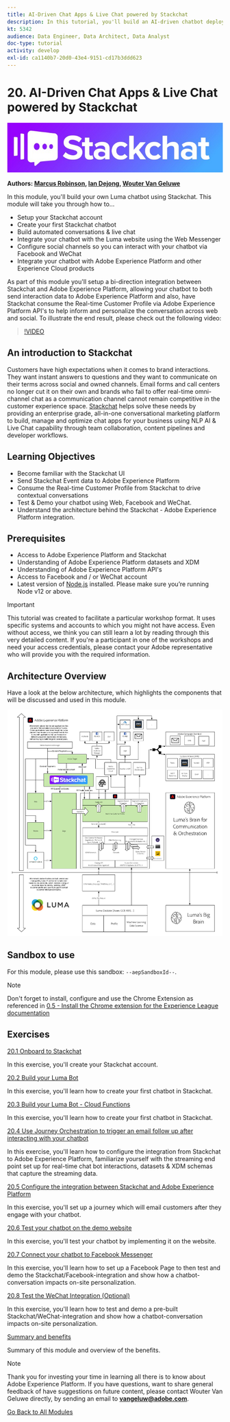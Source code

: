 ```yaml
---
title: AI-Driven Chat Apps & Live Chat powered by Stackchat
description: In this tutorial, you'll build an AI-driven chatbot deploy it to the Luma website and integrate it with Adobe Experience Platform and other Experience Cloud products.
kt: 5342
audience: Data Engineer, Data Architect, Data Analyst
doc-type: tutorial
activity: develop
exl-id: ca1140b7-20d0-43e4-9151-cd17b3ddd623
---
```

# 20. AI-Driven Chat Apps & Live Chat powered by Stackchat

![demo](./images/stackchat.jpeg)

**Authors: [Marcus Robinson](https://www.linkedin.com/in/marcus1robinson/), [Ian Dejong](https://www.linkedin.com/in/ian-dejong-5408b57/), [Wouter Van Geluwe](https://www.linkedin.com/in/woutervangeluwe/)**

In this module, you'll build your own Luma chatbot using Stackchat. This module will take you through how to...

- Setup your Stackchat account
- Create your first Stackchat chatbot
- Build automated conversations & live chat
- Integrate your chatbot with the Luma website using  the Web Messenger
- Configure social channels so you can interact with your chatbot via Facebook and WeChat
- Integrate your chatbot with Adobe Experience Platform and other Experience Cloud products

As part of this module you'll setup a bi-direction integration between Stackchat and Adobe Experience Platform, allowing your chatbot to both send interaction data to Adobe Experience Platform and also, have Stackchat consume the Real-time Customer Profile via Adobe Experience Platform API's to help inform and personalize the conversation across web and social. To illustrate the end result, please check out the following video:

>[!VIDEO](https://video.tv.adobe.com/v/35846?quality=12&learn=on)

## An introduction to Stackchat

Customers have high expectations when it comes to brand interactions. They want instant answers to questions and they want to communicate on their terms across social and owned channels. Email forms and call centers no longer cut it on their own and brands who fail to offer real-time omni-channel chat as a communication channel cannot remain competitive in the customer experience space. [Stackchat](https://stackchat.com/enterprise) helps solve these needs by providing an enterprise grade, all-in-one conversational marketing platform to build, manage and optimize chat apps for your business using NLP AI & Live Chat capability through team collaboration, content pipelines and developer workflows.

## Learning Objectives

- Become familiar with the Stackchat UI
- Send Stackchat Event data to Adobe Experience Platform
- Consume the Real-time Customer Profile from Stackchat to drive contextual conversations
- Test & Demo your chatbot using Web, Facebook and WeChat.
- Understand the architecture behind the Stackchat - Adobe Experience Platform integration.

## Prerequisites

- Access to Adobe Experience Platform and Stackchat
- Understanding of Adobe Experience Platform datasets and XDM
- Understanding of Adobe Experience Platform API's
- Access to Facebook and / or WeChat account
- Latest version of [Node.js](https://nodejs.org/en/download/) installed. Please make sure you’re running Node v12 or above.

>[!IMPORTANT] 
>
>This tutorial was created to facilitate a particular workshop format. It uses specific systems and accounts to which you might not have access. Even without access, we think you can still learn a lot by reading through this very detailed content. If you're a participant in one of the workshops and need your access credentials, please contact your Adobe representative who will provide you with the required information.

## Architecture Overview

Have a look at the below architecture, which highlights the components that will be discussed and used in this module.

![Architecture Overview](../../assets/images/architecturem20.png)

## Sandbox to use

For this module, please use this sandbox: `--aepSandboxId--`.

>[!NOTE]
>
>Don't forget to install, configure and use the Chrome Extension as referenced in [0.5 - Install the Chrome extension for the Experience League documentation](../module0/ex5.md)

## Exercises

[20.1 Onboard to Stackchat](./ex1.md)

In this exercise, you'll create your Stackchat account.

[20.2 Build your Luma Bot](./ex2.md)

In this exercise, you'll learn how to create your first chatbot in Stackchat.

[20.3 Build your Luma Bot - Cloud Functions](./ex3.md)

In this exercise, you'll learn how to create your first chatbot in Stackchat.

[20.4 Use Journey Orchestration to trigger an email follow up after interacting with your chatbot](./ex4.md)

In this exercise, you'll learn how to configure the integration from Stackchat to Adobe Experience Platform, familiarize yourself with the streaming end point set up for real-time chat bot interactions, datasets & XDM schemas that capture the streaming data.

[20.5 Configure the integration between Stackchat and Adobe Experience Platform](./ex5.md)

In this exercise, you'll set up a journey which will email customers after they engage with your chatbot.

[20.6 Test your chatbot on the demo website](./ex6.md)

In this exercise, you'll test your chatbot by implementing it on the website.

[20.7 Connect your chatbot to Facebook Messenger](./ex7.md)

In this exercise, you'll learn how to set up a Facebook Page to then test and demo the Stackchat/Facebook-integration and show how a chatbot-conversation impacts on-site personalization.

[20.8 Test the WeChat Integration (Optional)](./ex8.md)

In this exercise, you'll learn how to test and demo a pre-built Stackchat/WeChat-integration and show how a chatbot-conversation impacts on-site personalization.

[Summary and benefits](./summary.md)

Summary of this module and overview of the benefits.

>[!NOTE]
>
>Thank you for investing your time in learning all there is to know about Adobe Experience Platform. If you have questions, want to share general feedback of have suggestions on future content, please contact Wouter Van Geluwe directly, by sending an email to **vangeluw@adobe.com**.

[Go Back to All Modules](../../overview.md)
